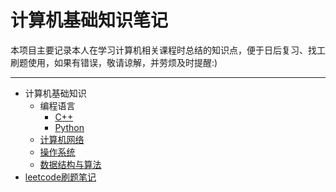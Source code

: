 # 计算机基础知识笔记

本项目主要记录本人在学习计算机相关课程时总结的知识点，便于日后复习、找工刷题使用，如果有错误，敬请谅解，并劳烦及时提醒:)

---

* 计算机基础知识
  * 编程语言
    * [C++](https://github.com/Kexin-Tang/CS_Notes/blob/main/Program%20Language/C%2B%2B.md)
    * [Python](https://github.com/Kexin-Tang/CS_Notes/blob/main/Program%20Language/Python.md)
  * [计算机网络](https://github.com/Kexin-Tang/CS_Notes/blob/main/Computer%20Network/Computer%20Network.md)
  * [操作系统](https://github.com/Kexin-Tang/CS_Notes/blob/main/Operation%20System/Operation%20System.md)
  * [数据结构与算法](https://github.com/Kexin-Tang/CS_Notes/blob/main/Data%20Structure%20%26%20Algorithm/Data%20Structure%20%26%20Algorithm.md)
* [leetcode刷题笔记](https://github.com/Kexin-Tang/CS_Notes/blob/main/leetcode.md)
